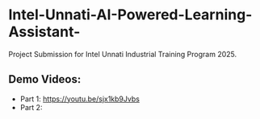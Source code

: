 # Intel-Unnati-AI-Powered-Learning-Assistant-
Project Submission for Intel Unnati Industrial Training Program 2025.

## Demo Videos:  
- Part 1: https://youtu.be/sjx1kb9Jvbs
- Part 2: 
